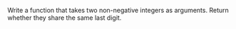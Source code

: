 Write a function that takes two non-negative integers as arguments. Return whether they share the same last digit.
